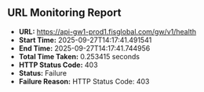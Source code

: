 ## URL Monitoring Report

- **URL:** https://api-gw1-prod1.fisglobal.com/gw/v1/health
- **Start Time:** 2025-09-27T14:17:41.491541
- **End Time:** 2025-09-27T14:17:41.744956
- **Total Time Taken:** 0.253415 seconds
- **HTTP Status Code:** 403
- **Status:** Failure
- **Failure Reason:** HTTP Status Code: 403
